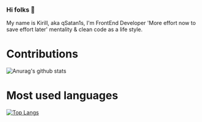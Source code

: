 ### Hi folks 👋
My name is Kirill, aka qSatan1s, I'm  FrontEnd Developer
'More effort now to save effort later' mentality & clean code as a life style.

# Contributions

![Anurag's github stats](https://github-readme-stats.vercel.app/api?username=qSatan1s&show_icons=true&theme=radical)


# Most used languages

[![Top Langs](https://github-readme-stats.vercel.app/api/top-langs/?username=qSatan1s&layout=compact)](https://github.com/anuraghazra/github-readme-stats)

